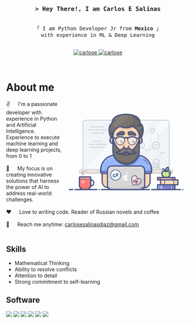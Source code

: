<!-- Intro  -->
<h3 align="center">
        <samp>&gt; Hey There!, I am
                <b>Carlos E Salinas</a></b>
        </samp>
</h3>


<p align="center"> 
  <samp>
    <br>
    「 I am Python Developer Jr from <b>Mexico</b> 」
    <br>    with experience in ML & Deep Learning
    <br>
    <br>
  </samp>
</p>

<p align="center">
 <a href="https://www.linkedin.com/in/carlosesalinasdíaz/" target="_blank">
  <img src="https://img.shields.io/badge/LinkedIn-0077B5?style=for-the-badge&logo=linkedin&logoColor=white" alt="carlose"/>
 </a>
  <a href="https://www.kaggle.com/carloeduardo" target="_blank">
    <img src="https://img.shields.io/badge/Kaggle-20BEFF?style=for-the-badge&logo=Kaggle&logoColor=white" alt="carlose"/>
 </a>
</p>
<br />

<!-- About Section -->
 # About me



<p>
 <img align="right" width="350" src="/assets/programmer.gif" alt="Coding gif" />
  
 ✌️ &emsp; I'm a passionate developer with experience in Python and Artificial Intelligence. Experience to execute machine learning and deep learning projects, from 0 to 1<br/><br/>
 🤖 &emsp; My focus is on creating innovative solutions that harness the power of AI to address real-world challenges.<br/><br/>
 ❤️ &emsp; Love to writing code. Reader of Russian novels and coffee<br/><br/>
 📧 &emsp; Reach me anytime: carlosesalinasdiaz@gmail.com<br/><br/>
 

## Skills 
* Mathematical Thinking
* Ability to resolve conflicts
* Attention to detail
* Strong commitment to self-learning

## Software
![](https://img.shields.io/badge/Python-FFD43B?style=for-the-badge&logo=python&logoColor=blue)
![](https://img.shields.io/badge/JavaScript-323330?style=for-the-badge&logo=javascript&logoColor=F7DF1E)
![](https://img.shields.io/badge/R-276DC3?style=for-the-badge&logo=r&logoColor=white)
![](https://img.shields.io/badge/MySQL-005C84?style=for-the-badge&logo=mysql&logoColor=white)
![](https://img.shields.io/badge/MongoDB-4EA94B?style=for-the-badge&logo=mongodb&logoColor=white)
![](https://img.shields.io/badge/Amazon_AWS-FF9900?style=for-the-badge&logo=amazonaws&logoColor=white)
